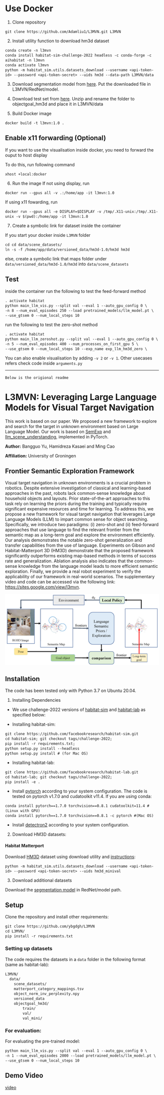 # Use Docker


1. Clone repository
```
git clone https://github.com/Adamliu1/L3MVN.git L3MVN
```

2. Install utility function to download hm3d dataset
```
conda create -n l3mvn
conda install habitat-sim-challenge-2022 headless -c conda-forge -c aihabitat -n l3mvn
conda activate l3mvn
python -m habitat_sim.utils.datasets_download --username <api-token-id> --password <api-token-secret> --uids hm3d --data-path L3MVN/data
```

3. Download segmentation model from [here](https://drive.google.com/file/d/1U0dS44DIPZ22nTjw0RfO431zV-lMPcvv/view?usp=share_link). Put the downloaded file in L3MVN/RedNet/model.

4. Download test set from [here](https://dl.fbaipublicfiles.com/habitat/data/datasets/objectnav/hm3d/v1/objectnav_hm3d_v1.zip). Unzip and rename the folder to objectgoal_hm3d and place it in L3MVN/data

5. Build Docker image
```
docker build -t l3mvn:1.0 .
```
## Enable x11 forwarding (Optional)
If you want to use the visualisation inside docker, you need to forward the ouput
to host display

To do this, run following command
```
xhost +local:docker
```


6. Run the image
If not using display, run
```
docker run --gpus all -v .:/home/app -it l3mvn:1.0
```
If using x11 fowarding, run
```
docker run --gpus all -e DISPLAY=$DISPLAY -v /tmp/.X11-unix:/tmp/.X11-unix -v $(pwd):/home/app -it l3mvn:1.0
```
7. Create a symbolic link for dataset inside the container

If you start your docker inside ``L3MVN`` folder
```
cd cd data/scene_datasets/
ln -s -f /home/app/data/versioned_data/hm3d-1.0/hm3d hm3d
```
else, create a symbolic link that maps folder under ``data/versioned_data/hm3d-1.0/hm3d`` into ``data/scene_datasets``

## Test
inside the container run the following to test the feed-forward method
```
. activate habitat
python main_llm_vis.py --split val --eval 1 --auto_gpu_config 0 \
-n 8 --num_eval_episodes 250 --load pretrained_models/llm_model.pt \
--use_gtsem 0 --num_local_steps 10
```
run the following to test the zero-shot method
```
. activate habitat
python main_llm_zeroshot.py --split val --eval 1 --auto_gpu_config 0 \
-n 5 --num_eval_episodes 400 --num_processes_on_first_gpu 5 \
--use_gtsem 0 --num_local_steps 10 --exp_name exp_llm_hm3d_zero \
```
You can also enable visualisation by adding ``-v 2`` or ``-v 1``. Other usecases refers check code inside ``arguments.py``

---
``Below is the origional readme``

# L3MVN: Leveraging Large Language Models for Visual Target Navigation

This work is based on our paper. We proposed a new framework to explore and search for the target in unknown environment based on Large Language Model. Our work is based on [SemExp](https://github.com/devendrachaplot/Object-Goal-Navigation) and [llm_scene_understanding](https://github.com/neurips2020submission/invalid-action-masking), implemented in PyTorch.

**Author:** Bangguo Yu, Hamidreza Kasaei and Ming Cao

**Affiliation:** University of Groningen

## Frontier Semantic Exploration Framework

Visual target navigation in unknown environments is a crucial problem in robotics. Despite extensive investigation of classical and learning-based approaches in the past, robots lack common-sense knowledge about household objects and layouts. Prior state-of-the-art approaches to this task rely on learning the priors during the training and typically require significant expensive resources and time for  learning. To address this, we propose a new framework for visual target navigation that leverages Large Language Models (LLM) to impart common sense for object searching. Specifically, we introduce two paradigms: (i) zero-shot and (ii) feed-forward approaches that use language to find the relevant frontier from the semantic map as a long-term goal and explore the environment efficiently. Our analysis demonstrates the notable zero-shot generalization and transfer capabilities from the use of language. Experiments on Gibson and Habitat-Matterport 3D (HM3D) demonstrate that the proposed framework significantly outperforms existing map-based methods in terms of success rate and generalization. Ablation analysis also indicates that the common-sense knowledge from the language model leads to more efficient semantic exploration. Finally, we provide a real robot experiment to verify the applicability of our framework in real-world scenarios. The supplementary video and code can be accessed via the following link: https://sites.google.com/view/l3mvn.

![image-20200706200822807](img/system.png)

<!-- ## Requirements

- Ubuntu 20.04
- Python 3.7
- [habitat-lab](https://github.com/facebookresearch/habitat-lab) -->

## Installation

The code has been tested only with Python 3.7 on Ubuntu 20.04.

1. Installing Dependencies
- We use challenge-2022 versions of [habitat-sim](https://github.com/facebookresearch/habitat-sim) and [habitat-lab](https://github.com/facebookresearch/habitat-lab) as specified below:

- Installing habitat-sim:
```
git clone https://github.com/facebookresearch/habitat-sim.git
cd habitat-sim; git checkout tags/challenge-2022; 
pip install -r requirements.txt; 
python setup.py install --headless
python setup.py install # (for Mac OS)
```

- Installing habitat-lab:
```
git clone https://github.com/facebookresearch/habitat-lab.git
cd habitat-lab; git checkout tags/challenge-2022; 
pip install -e .
```

- Install [pytorch](https://pytorch.org/) according to your system configuration. The code is tested on pytorch v1.7.0 and cudatoolkit v11.4. If you are using conda:
```
conda install pytorch==1.7.0 torchvision==0.8.1 cudatoolkit=11.4 #(Linux with GPU)
conda install pytorch==1.7.0 torchvision==0.8.1 -c pytorch #(Mac OS)
```

- Install [detectron2](https://github.com/facebookresearch/detectron2/) according to your system configuration. 

2. Download HM3D datasets:

#### Habitat Matterport
Download [HM3D](https://aihabitat.org/datasets/hm3d/) dataset using download utility and [instructions](https://github.com/facebookresearch/habitat-sim/blob/089f6a41474f5470ca10222197c23693eef3a001/datasets/HM3D.md):
```
python -m habitat_sim.utils.datasets_download --username <api-token-id> --password <api-token-secret> --uids hm3d_minival
```

3. Download additional datasets

Download the [segmentation model](https://drive.google.com/file/d/1U0dS44DIPZ22nTjw0RfO431zV-lMPcvv/view?usp=share_link) in RedNet/model path.


## Setup
Clone the repository and install other requirements:
```
git clone https://github.com/ybgdgh/L3MVN
cd L3MVN/
pip install -r requirements.txt
```

### Setting up datasets
The code requires the datasets in a `data` folder in the following format (same as habitat-lab):
```
L3MVN/
  data/
    scene_datasets/
    matterport_category_mappings.tsv
    object_norm_inv_perplexity.npy
    versioned_data
    objectgoal_hm3d/
        train/
        val/
        val_mini/
```


### For evaluation: 
For evaluating the pre-trained model:
```
python main_llm_vis.py --split val --eval 1 --auto_gpu_config 0 \
-n 1 --num_eval_episodes 2000 --load pretrained_models/llm_model.pt \
--use_gtsem 0 --num_local_steps 10
```


## Demo Video

[video](https://sites.google.com/view/l3mvn)